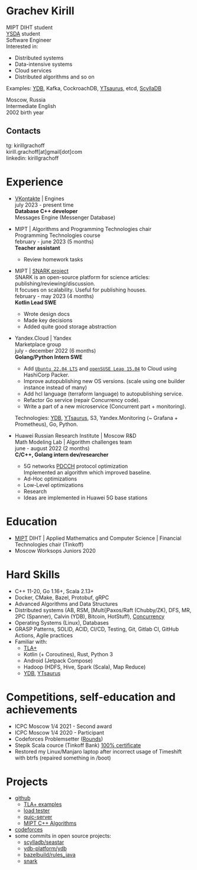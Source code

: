 # Grachev Kirill
MIPT DIHT student \
[YSDA](https://dataschool.yandex.com/) student \
Software Engineer \
Interested in:
- Distributed systems
- Data-intensive systems
- Cloud services
- Distributed algorithms and so on

Examples: [YDB](https://ydb.tech), Kafka, CockroachDB, [YTsaurus](https://ytsaurus.tech), etcd, [ScyllaDB](https://scylladb.com)

Moscow, Russia \
Intermediate English \
2002 birth year

## Contacts
tg: kirillgrachoff \
kirill.grachoff[at]gmail[dot]com \
linkedin: kirillgrachoff

# Experience
- [VKontakte](vk.com) | Engines \
  july 2023 - present time \
  **Database C++ developer** \
  Messages Engine (Messenger Database)

- MIPT | Algorithms and Programming Technologies chair \
  Programming Technologies course \
  february - june 2023 (5 months) \
  **Teacher assistant**
  - Review homework tasks

- MIPT | [SNARK project](https://github.com/SciProgCentre/snark) \
  SNARK is an open-source platform for science articles: publishing/reviewing/discussion. \
  It focuses on scalability. Useful for publishing houses. \
  february - may 2023 (4 months) \
  **Kotlin Lead SWE**
  - Wrote design docs
  - Made key decisions
  - Added quite good storage abstraction

- Yandex.Cloud | Yandex \
  Marketplace group \
  july - december 2022 (6 months) \
  **Golang/Python Intern SWE**
  - Add [`Ubuntu 22.04 LTS`](https://cloud.yandex.ru/marketplace/products/yc/ubuntu-22-04-lts) and [`openSUSE Leap 15.04`](https://cloud.yandex.ru/marketplace/products/yc/opensuse-15-4) to Cloud using HashiCorp Packer.
  - Improve autopublishing new OS versions. (scale using one builder instance instead of many)
  - Add hcl language (terraform language) to autopublishing service.
  - Refactor Go service (repair Concurrency code).
  - Write a part of a new microservice (Concurrent part + monitoring).
  
  Technologies: [YDB](https://ydb.tech), [YTsaurus](https://ytsaurus.tech), S3, Yandex.Monitoring (~ Grafana + Prometheus), Go, Python.

- Huawei Russian Research Institute | Moscow R\&D \
  Math Modeling Lab | Algorithm challenges team \
  june - august 2022 (2 months) \
  **C/C++, Golang intern dev/researcher**
  - 5G networks [PDCCH](https://www.sharetechnote.com/html/5G/5G_PDCCH.html) protocol optimization \
  Implemented an algorithm which improved baseline.
  - Ad-Hoc optimizations
  - Low-Level optimizations
  - Research
  - Ideas are implemented in Huawei 5G base stations

# Education
- [MIPT](phystech.edu) DIHT | Applied Mathematics and Computer Science | Financial Technologies chair (Tinkoff)
- Moscow Worksops Juniors 2020

# Hard Skills
- C++ 11-20, Go 1.16+, Scala 2.13+
- Docker, CMake, Bazel, Protobuf, gRPC
- Advanced Algorithms and Data Structures
- Distributed systems (AB, RSM, [Multi]Paxos/Raft (Chubby/ZK), DFS, MR, 2PC (Spanner), Calvin (YDB), Bitcoin, HotStuff), [Concurrency](https://gitlab.com/Lipovsky/concurrency-course)
- Operating Systems (Linux), Databases
- GRASP Patterns, SOLID, ACID, CI/CD, Testing, Git, Gitlab CI, GitHub Actions, Agile practices
- Familiar with:
  - [TLA+](https://github.com/kirillgrachoff/tlaplus-examples)
  - Kotlin (+ Coroutines), Rust, Python 3 
  - Android (Jetpack Compose)
  - Hadoop (HDFS, Hive, Spark (Scala), Map Reduce)
  - [YDB](https://ydb.tech), [YTsaurus](https://ytsaurus.tech)

# Competitions, self-education and achievements
- ICPC Moscow 1/4 2021 - Second award
- ICPC Moscow 1/4 2020 - Participant
- Codeforces Problemsetter ([Rounds](https://codeforces.com/contests/writer/kirill.grachoff))
- Stepik Scala cource (Tinkoff Bank) [100% certificate](https://stepik.org/cert/295996)
- Restored my Linux/Manjaro laptop after incorrect usage of Timeshift with btrfs (repaired something in /boot)

# Projects
- [github](https://github.com/kirillgrachoff)
  - [TLA+ examples](https://github.com/kirillgrachoff/tlaplus-examples)
  - [load tester](https://github.com/kirillgrachoff/load_tester)
  - [quic-server](https://github.com/kirillgrachoff/go-quic-potato)
  - [MIPT C++ Algorithms](https://github.com/kirillgrachoff/mipt-cpp-algorithms)
- [codeforces](https://codeforces.com/profile/kirill.grachoff)
- some commits in open source projects:
  - [scylladb/seastar](https://github.com/scylladb/seastar/pull/1944)
  - [ydb-platform/ydb](https://github.com/ydb-platform/ydb/commits?author=kirillgrachoff)
  - [bazelbuild/rules_java](https://github.com/bazelbuild/rules_java/commits?author=kirillgrachoff)
  - [snark](https://github.com/SciProgCentre/snark/commits?author=kirillgrachoff)
